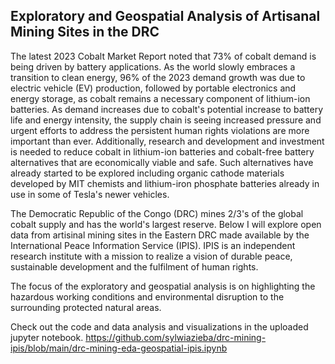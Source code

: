 ## Exploratory and Geospatial Analysis of Artisanal Mining Sites in the DRC

The latest 2023 Cobalt Market Report noted that 73% of cobalt demand is being driven by battery applications. As the world slowly embraces a transition to clean energy, 96% of the 2023 demand growth was due to electric vehicle (EV) production, followed by portable electronics and energy storage, as cobalt remains a necessary component of lithium-ion batteries. As demand increases due to cobalt's potential increase to battery life and energy intensity, the supply chain is seeing increased pressure and urgent efforts to address the persistent human rights violations are more important than ever. Additionally, research and development and investment is needed to reduce cobalt in lithium-ion batteries and cobalt-free battery alternatives that are economically viable and safe. Such alternatives have already started to be explored including organic cathode materials developed by MIT chemists and lithium-iron phosphate batteries already in use in some of Tesla's newer vehicles. 

The Democratic Republic of the Congo (DRC) mines 2/3's of the global cobalt supply and has the world's largest reserve. Below I will explore open data from artisinal mining sites in the Eastern DRC made available by the International Peace Information Service (IPIS). IPIS is an independent research institute with a mission to realize a vision of durable peace, sustainable development and the fulfilment of human rights.

The focus of the exploratory and geospatial analysis is on highlighting the hazardous working conditions and environmental disruption to the surrounding protected natural areas.

Check out the code and data analysis and visualizations in the uploaded jupyter notebook.
https://github.com/sylwiazieba/drc-mining-ipis/blob/main/drc-mining-eda-geospatial-ipis.ipynb

